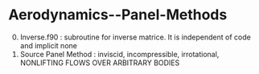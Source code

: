 # Aerodynamics--Panel-Methods
0. Inverse.f90 : subroutine for inverse matrice. It is independent of code and implicit none
1. Source Panel Method : inviscid, incompressible, irrotational, NONLIFTING FLOWS OVER ARBITRARY BODIES
